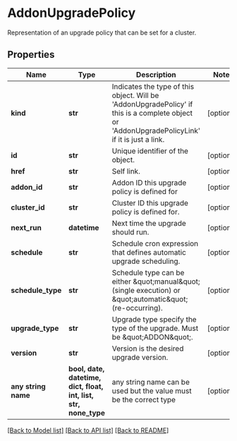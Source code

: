 # AddonUpgradePolicy

Representation of an upgrade policy that can be set for a cluster.

## Properties
Name | Type | Description | Notes
------------ | ------------- | ------------- | -------------
**kind** | **str** | Indicates the type of this object. Will be &#39;AddonUpgradePolicy&#39; if this is a complete object or &#39;AddonUpgradePolicyLink&#39; if it is just a link. | [optional] 
**id** | **str** | Unique identifier of the object. | [optional] 
**href** | **str** | Self link. | [optional] 
**addon_id** | **str** | Addon ID this upgrade policy is defined for | [optional] 
**cluster_id** | **str** | Cluster ID this upgrade policy is defined for. | [optional] 
**next_run** | **datetime** | Next time the upgrade should run. | [optional] 
**schedule** | **str** | Schedule cron expression that defines automatic upgrade scheduling. | [optional] 
**schedule_type** | **str** | Schedule type can be either \&quot;manual\&quot; (single execution) or \&quot;automatic\&quot; (re-occurring). | [optional] 
**upgrade_type** | **str** | Upgrade type specify the type of the upgrade. Must be \&quot;ADDON\&quot;. | [optional] 
**version** | **str** | Version is the desired upgrade version. | [optional] 
**any string name** | **bool, date, datetime, dict, float, int, list, str, none_type** | any string name can be used but the value must be the correct type | [optional]

[[Back to Model list]](../README.md#documentation-for-models) [[Back to API list]](../README.md#documentation-for-api-endpoints) [[Back to README]](../README.md)


